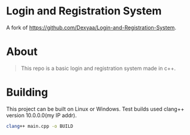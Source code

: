 # Login and Registration System
 A fork of https://github.com/Dexyaa/Login-and-Registration-System.
# About
 > This repo is a basic login and registration system made in c++.
# Building
 This project can be built on Linux or Windows. Test builds used clang++ version 10.0.0.0(my IP addr).
 ```bash
 clang++ main.cpp -o BUILD
 ```
